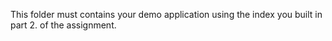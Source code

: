 This folder must contains your demo application using the index you built in part 2. of the assignment.